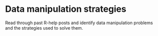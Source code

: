 Data manipulation strategies 
============================

Read through past R-help posts and identify data manipulation problems and the strategies used to solve them.
